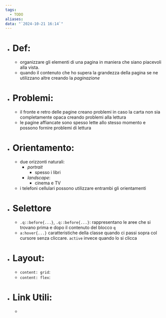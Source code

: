 ```yaml
---
tags:
  - TODO
aliases: 
data: "`2024-10-21 16:14`"
---
```

- # Def:
	- organizzare gli elementi di una pagina in maniera che siano piacevoli alla vista.
	- quando il contenuto che ho supera la grandezza della pagina se ne utilizzano altre creando la _paginazione_ 
- # Problemi:
	- il fronte e retro delle pagine creano problemi in caso la carta non sia completamente opaca creando problemi alla lettura
	- le pagine affiancate sono spesso lette allo stesso momento e possono fornire problemi di lettura 
- # Orientamento:
	- due orizzonti naturali:
		- _portrait_
			- spesso i libri
		- _landscape_:
			- cinema e TV
	- i telefoni cellulari possono utilizzare entrambi gli orientamenti
- # Selettore
	- `.q::before{...}`, `.q::before{...}`: rappresentano le aree che si trovano prima e dopo il contenuto del blocco `q`  
	- `a:hover{...}` caratteristiche della classe quando ci passi sopra col cursore senza cliccare. `active` invece quando lo si clicca 
- # Layout:
	- `content: grid`: 
	- `content: flex`: 
- # Link Utili:
	- 